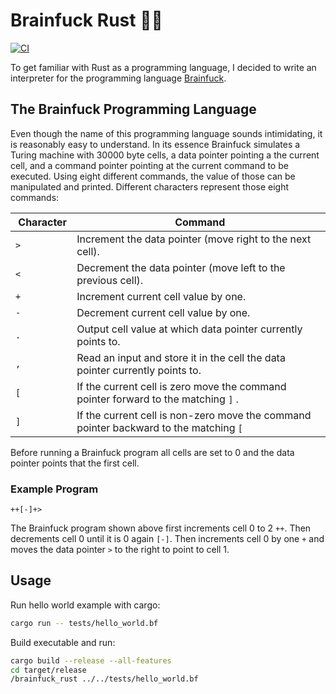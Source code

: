 # Brainfuck Rust 🤯🦀

[![CI](https://github.com/k0nze/brainfuck_rust/actions/workflows/ci.yml/badge.svg)](https://github.com/k0nze/brainfuck_rust/actions/workflows/ci.yml)

To get familiar with Rust as a programming language, I decided to write an interpreter for the programming language [Brainfuck](https://en.wikipedia.org/wiki/Brainfuck).

## The Brainfuck Programming Language

Even though the name of this programming language sounds intimidating, it is reasonably easy to understand. In its essence Brainfuck simulates a Turing machine with 30000 byte cells, a data pointer pointing a the current cell, and a command pointer pointing at the current command to be executed. Using eight different commands, the value of those can be manipulated and printed. Different characters represent those eight commands:

| Character | Command                                                                                      |
|-----------|----------------------------------------------------------------------------------------------|
| `>`		| Increment the data pointer (move right to the next cell).                                    |
| `<`		| Decrement the data pointer (move left to the previous cell).                                 |
| `+`		| Increment current cell value by one.                                                         |
| `-`		| Decrement current cell value by one.                                                         |
| `.`		| Output cell value at which data pointer currently points to.                                 |
| `,`		| Read an input and store it in the cell the data pointer currently points to.                 |
| `[`		| If the current cell is zero move the command pointer forward to the matching `]` .           |
| `]`		| If the current cell is non-zero move the command pointer backward to the matching `[`        |

Before running a Brainfuck program all cells are set to 0 and the data pointer points that the first cell.

### Example Program

```
++[-]+>
```

The Brainfuck program shown above first increments cell 0 to 2 `++`. Then decrements cell 0 until it is 0 again `[-]`. Then increments cell 0 by one `+` and moves the data pointer `>` to the right to point to cell 1.

## Usage

Run hello world example with cargo:
```bash
cargo run -- tests/hello_world.bf
```

Build executable and run:
```bash
cargo build --release --all-features
cd target/release
/brainfuck_rust ../../tests/hello_world.bf
```
